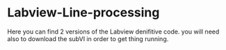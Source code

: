 # Labview-Line-processing
Here you can find 2 versions of the Labview denifitive code. you will need also to download the subVI in order to get thing running.
